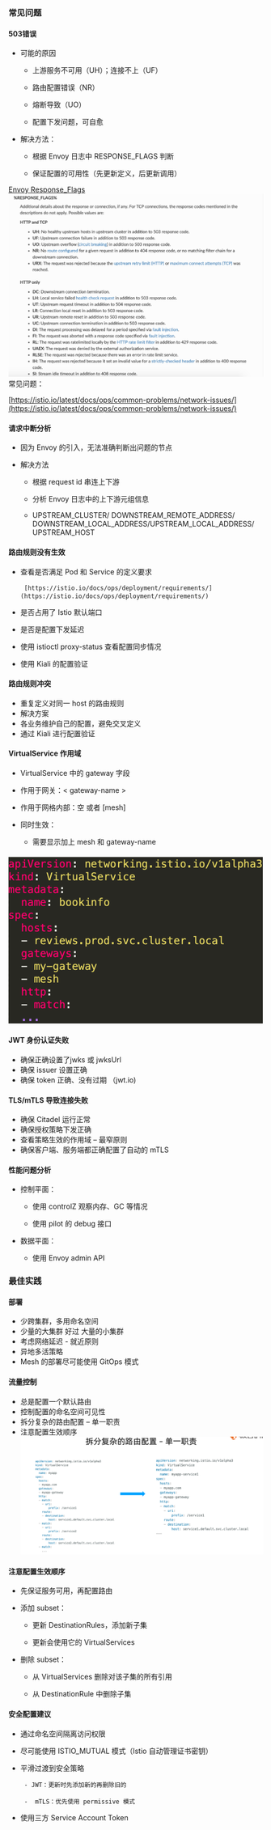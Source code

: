 ### 常见问题

#### 503错误

* 可能的原因

  * 上游服务不可用（UH）；连接不上（UF）

  * 路由配置错误（NR）

  * 熔断导致（UO）

  * 配置下发问题，可自愈

* 解决方法：

  * 根据 Envoy 日志中 RESPONSE\_FLAGS 判断

  * 保证配置的可用性（先更新定义，后更新调用）

[Envoy Response\_Flags](https://www.envoyproxy.io/docs/envoy/latest/configuration/observability/access_log/usage#config-access-log-format-response-flags)![](/image/Istio/Envoy-RESPONSE_FLAGS.png)常见问题：

[https://istio.io/latest/docs/ops/common-problems/network-issues/](https://istio.io/latest/docs/ops/common-problems/network-issues/)

#### 请求中断分析

* 因为 Envoy 的引入，无法准确判断出问题的节点

* 解决方法

  * 根据 request id 串连上下游

  * 分析 Envoy 日志中的上下游元组信息

  * UPSTREAM\_CLUSTER/ DOWNSTREAM\_REMOTE\_ADDRESS/  
    DOWNSTREAM\_LOCAL\_ADDRESS/UPSTREAM\_LOCAL\_ADDRESS/  
    UPSTREAM\_HOST

#### 路由规则没有生效

* 查看是否满足 Pod 和 Service 的定义要求

  ```
   [https://istio.io/docs/ops/deployment/requirements/](https://istio.io/docs/ops/deployment/requirements/)
  ```

* 是否占用了 Istio 默认端口

* 是否是配置下发延迟

* 使用 istioctl proxy-status 查看配置同步情况

* 使用 Kiali 的配置验证

#### 路由规则冲突

* 重复定义对同一 host 的路由规则
* 解决方案
* 各业务维护自己的配置，避免交叉定义
* 通过 Kiali 进行配置验证

#### VirtualService 作用域

* VirtualService 中的 gateway 字段
* 作用于网关：&lt; gateway-name &gt;
* 作用于网格内部：空 或者 \[mesh\]
* 同时生效：

  * 需要显示加上 mesh 和 gateway-name

#### ![](/image/Istio/virtualService-gateway-mesh.png)

#### JWT 身份认证失败

* 确保正确设置了jwks 或 jwksUrl
* 确保 issuer 设置正确
* 确保 token 正确、没有过期 （jwt.io\)

#### TLS/mTLS 导致连接失败

* 确保 Citadel 运行正常
* 确保授权策略下发正确
* 查看策略生效的作用域 – 最窄原则
* 确保客户端、服务端都正确配置了自动的 mTLS

#### 性能问题分析

* 控制平面：

  * 使用 controlZ 观察内存、GC 等情况

  * 使用 pilot 的 debug 接口

* 数据平面：

  * 使用 Envoy admin API

### 最佳实践

#### 部署

* 少跨集群，多用命名空间
* 少量的大集群 好过 大量的小集群
* 考虑网络延迟 - 就近原则
* 异地多活策略
* Mesh 的部署尽可能使用 GitOps 模式

#### 流量控制

* 总是配置一个默认路由
* 控制配置的命名空间可见性
* 拆分复杂的路由配置 – 单一职责
* 注意配置生效顺序![](/image/Istio/拆分复杂路由配置-单一职责.png)

#### 注意配置生效顺序

* 先保证服务可用，再配置路由

* 添加 subset：

  * 更新 DestinationRules，添加新子集

  * 更新会使用它的 VirtualServices

* 删除 subset：

  * 从 VirtualServices 删除对该子集的所有引用

  * 从 DestinationRule 中删除子集



#### 安全配置建议

* 通过命名空间隔离访问权限
* 尽可能使用 ISTIO\_MUTUAL 模式（Istio 自动管理证书密钥）
* 平滑过渡到安全策略

       - JWT：更新时先添加新的再删除旧的

       -  mTLS：优先使用 permissive 模式

* 使用三方 Service Account Token



